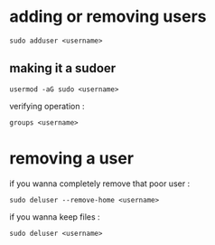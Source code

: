 # adding or removing users

```shell
sudo adduser <username>
```

## making it a sudoer

```shell
usermod -aG sudo <username>
```

verifying operation :

```shell
groups <username>
```

# removing a user

if you wanna completely remove that poor user :

```shell
sudo deluser --remove-home <username>
```

if you wanna keep files :

```shell
sudo deluser <username>
```

